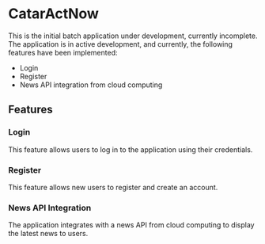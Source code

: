 # CatarActNow

This is the initial batch application under development, currently incomplete. The application is in active development, and currently, the following features have been implemented:

- Login
- Register
- News API integration from cloud computing

## Features

### Login
This feature allows users to log in to the application using their credentials.

### Register
This feature allows new users to register and create an account.

### News API Integration
The application integrates with a news API from cloud computing to display the latest news to users.
